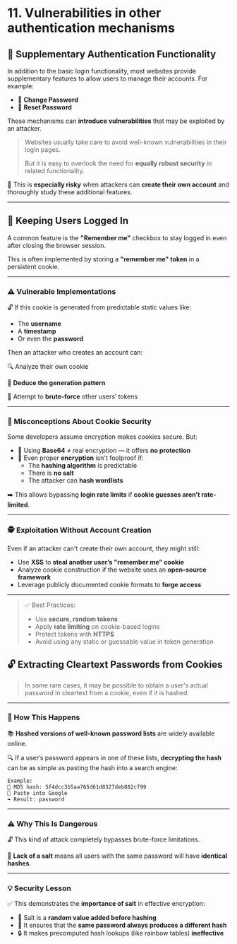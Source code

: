 # 11. Vulnerabilities in other authentication mechanisms

## 🧩 Supplementary Authentication Functionality

In addition to the basic login functionality, most websites provide supplementary features to allow users to manage their accounts. For example:

- 🔁 **Change Password**
- 🔐 **Reset Password**

These mechanisms can **introduce vulnerabilities** that may be exploited by an attacker.

> Websites usually take care to avoid well-known vulnerabilities in their login pages.
> 
> 
> But it is easy to overlook the need for **equally robust security** in related functionality.
> 

🧪 This is **especially risky** when attackers can **create their own account** and thoroughly study these additional features.

---

## 📌 Keeping Users Logged In

A common feature is the **"Remember me"** checkbox to stay logged in even after closing the browser session.

This is often implemented by storing a **"remember me" token** in a persistent cookie.

---

### ⚠️ Vulnerable Implementations

🔓 If this cookie is generated from predictable static values like:

- The **username**
- A **timestamp**
- Or even the **password**

Then an attacker who creates an account can:

🔍 Analyze their own cookie

🔢 **Deduce the generation pattern**

🧠 Attempt to **brute-force** other users’ tokens

---

### 🚫 Misconceptions About Cookie Security

Some developers assume encryption makes cookies secure. But:

- 🧪 Using **Base64** ≠ real encryption — it offers **no protection**
- 🔐 Even proper **encryption** isn't foolproof if:
    - The **hashing algorithm** is predictable
    - There is **no salt**
    - The attacker can **hash wordlists**

➡️ This allows bypassing **login rate limits** if **cookie guesses aren’t rate-limited**.

---

### 🕵️ Exploitation Without Account Creation

Even if an attacker can't create their own account, they might still:

- Use **XSS** to **steal another user’s "remember me" cookie**
- Analyze cookie construction if the website uses an **open-source framework**
- Leverage publicly documented cookie formats to **forge access**

---

> ✅ Best Practices:
> 
> - Use **secure, random tokens**
> - Apply **rate limiting** on cookie-based logins
> - Protect tokens with **HTTPS**
> - Avoid using any static or guessable value in token generation

## 🔓 Extracting Cleartext Passwords from Cookies

> In some rare cases, it may be possible to obtain a user's actual password in cleartext from a cookie, even if it is hashed.
> 

---

### 🧠 How This Happens

📚 **Hashed versions of well-known password lists** are widely available online.

🔍 If a user’s password appears in one of these lists, **decrypting the hash** can be as simple as pasting the hash into a search engine:

```
Example:
🔑 MD5 hash: 5f4dcc3b5aa765d61d8327deb882cf99
🔁 Paste into Google
➡️ Result: password

```

---

### ⚠️ Why This Is Dangerous

🔓 This kind of attack completely bypasses brute-force limitations.

🧂 **Lack of a salt** means all users with the same password will have **identical hashes**.

---

### 💡 Security Lesson

✅ This demonstrates the **importance of salt** in effective encryption:

- 🧂 Salt is a **random value added before hashing**
- 🧱 It ensures that the **same password always produces a different hash**
- 🔒 It makes precomputed hash lookups (like rainbow tables) **ineffective**